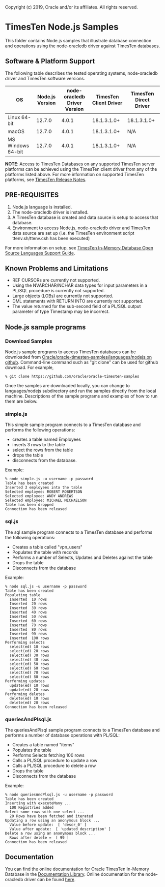 Copyright (c) 2019, Oracle and/or its affiliates. All rights reserved.

# TimesTen Node.js Samples

This folder contains Node.js samples that illustrate database connection and operations using the node-oracledb driver against  TimesTen databases. 

## Software & Platform Support
The following table describes the tested operating systems, node-oracledb driver and TimesTen software versions.

OS  | Node.js Version  | node-oracledb Driver Version | TimesTen Client Driver	| TimesTen Direct Driver
------------- | ------- | -------------	| ------------ | ------
Linux 64-bit  | 12.7.0  |4.0.1    | 18.1.3.1.0+	| 18.1.3.1.0+
macOS      |  12.7.0  |4.0.1   | 18.1.3.1.0+	| N/A
MS Windows 64-bit    | 12.7.0  | 4.0.1    | 18.1.3.1.0+ | N/A

**NOTE**: Access to TimesTen Databases on any supported TimesTen server platforms can be achieved using the TimesTen client driver from any of the platforms listed above. For more information on supported TimesTen platforms, see [TimesTen Release Notes](https://docs.oracle.com/database/timesten-18.1/TTREL/toc.htm).


## PRE-REQUISITES
 
1. Node.js language is installed. 
2. The node-oracledb driver is installed. 
3. A TimesTen database is created and data source is setup to access that database. 
4. Environment to access Node.js, node-oracledb driver and TimesTen data source are set up (i.e. the TimesTen environment script ttenv.sh/ttenv.csh has been executed)

For more information on setup, see [TimesTen In-Memory Database Open Source Languages Support Guide](https://docs.oracle.com/database/timesten-18.1/TTOSL/toc.htm).

## Known Problems and Limitations
* REF CURSORs are currently not supported.
* Using the NVARCHAR/NCHAR data types for input parameters in a PL/SQL procedure is currently not supported.
* Large objects (LOBs) are currently not supported.
* DML statements with RETURN INTO are currently not supported.
* The value returned for the sub-second field of a PL/SQL output parameter of type Timestamp may be incorrect. 



## Node.js sample programs
### Download Samples

Node.js sample programs to access TimesTen databases can be downloaded from [Oracle/oracle-timesten-samples/languages/nodejs on github](https://github.com/oracle/oracle-timesten-samples/tree/master/languages/nodejs). Command-line command such as "git clone" can be used for github download. For example,

```
% git clone https://github.com/oracle/oracle-timesten-samples
```

Once the samples are downloaded locally, you can change to languages/nodejs subdirectory and run the samples directly from the local machine.  Descriptions of the sample programs and examples of how to run them are below.

### simple.js

This simple sample program connects to a TimesTen database and performs the following operations:

* creates a table named Employees
*  inserts 3 rows to the table
*  select the rows from the table
*  drops the table
*  disconnects from the database.

Example:

```
% node simple.js -u username -p password
Table has been created
Inserted 3 employees into the table
Selected employee: ROBERT ROBERTSON
Selected employee: ANDY ANDREWS
Selected employee: MICHAEL MICHAELSON
Table has been dropped
Connection has been released
```


### sql.js
The sql sample program connects to a TimesTen database and performs the following operations:


* Creates a table called "vpn_users"
* Populates the table with records
* Performs a number of Selects, Updates and Deletes against the table
* Drops the table
* Disconnects from the database

Example:

```
% node sql.js -u username -p password
Table has been created
Populating table
  Inserted  10 rows
  Inserted  20 rows
  Inserted  30 rows
  Inserted  40 rows
  Inserted  50 rows
  Inserted  60 rows
  Inserted  70 rows
  Inserted  80 rows
  Inserted  90 rows
  Inserted  100 rows
Performing selects
  select(ed) 10 rows
  select(ed) 20 rows
  select(ed) 30 rows
  select(ed) 40 rows
  select(ed) 50 rows
  select(ed) 60 rows
  select(ed) 70 rows
  select(ed) 80 rows
Performing updates
  update(ed) 10 rows
  update(ed) 20 rows
Performing deletes
  delete(ed) 10 rows
  delete(ed) 20 rows
Connection has been released
```
### queriesAndPlsql.js

The queriesAndPlsql sample program connects to a TimesTen database and performs a number of database operations with PL/SQL: 


* Creates a table named "items"
* Populates the table
* Performs Selects fetching 100 rows
* Calls a PL/SQL procedure to update a row
* Calls a PL/SQL procedure to delete a row
* Drops the table
* Disconnects from the database

Example:

```
% node queriesAndPlsql.js -u username -p password
Table has been created
Inserting with executeMany ...
  100 Registries added
Select some rows with one select ...
  20 Rows have been fetched and iterated
Updating a row using an anonymous block ...
  Value before update:  [ 'descr_0' ]
  Value after update:  [ 'updated description' ]
Delete a row using an anonymous block ...
  Rows after delete =  [ 99 ]
Connection has been released

```



## Documentation
You can find the online documentation for Oracle TimesTen In-Memory Database in the [Documentation Library](https://docs.oracle.com/database/timesten-18.1/).  Online documenation for the node-oracledb driver can be found [here](https://oracle.github.io/node-oracledb/doc/api.html).
